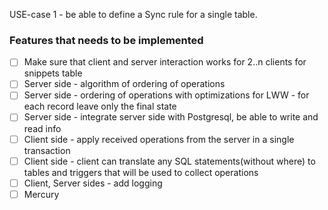 USE-case 1 - be able to define a Sync rule for a single table.

### Features that needs to be implemented
- [ ] Make sure that client and server interaction works for 2..n clients for snippets table 
- [ ] Server side - algorithm of ordering of operations
- [ ] Server side - ordering of operations with optimizations for LWW - for each record leave only the final state
- [ ] Server side - integrate server side with Postgresql, be able to write and read info
- [ ] Client side - apply received operations from the server in a single transaction
- [ ] Client side - client can translate any SQL statements(without where) to tables and triggers that will be used to collect operations
- [ ] Client, Server sides - add logging
- [ ] Mercury
